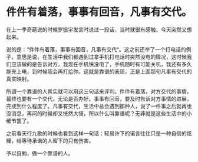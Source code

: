 # 件件有着落，事事有回音，凡事有交代。

在上一季奇葩说的时候罗振宇发言时说过一段话，当时就很有感触，今天突然又想起来。

说的是：“件件有着落，事事有回音，凡事有交代“。这之前还举了一个打电话的例子，意思是说，在生活中我们都遇到过拿手机打电话时突然没电的情况，这时候我们应该做的是告诉对方，我现在手机快没电了，手机随时有可能关机，我还有多久能充上电，到时候我会再打给你。这就是靠谱的表现，正是上面那句凡事有交代的真实映射。

所谓一个靠谱的人其实就可以用这三句话来评判。件件有着落，对方交代的事情，最终也要有一个交代，无论是否办好。事事有回音，要及时告诉对方事情的进展，完成到什么程度了。凡事有交代，生活中总会遇到那种人，说了一件事之后就再也没消息，再问的时候却又恍然大悟，所以什么叫靠谱呢？无非就是这些生活中的小细节罢了。

之前看天行九歌的时候也看到这样一句话：轻易许下的诺言往往只是一种自信的炫耀，给等待承诺的人留下的只有伤害。

予以自勉，做一个靠谱的人。

